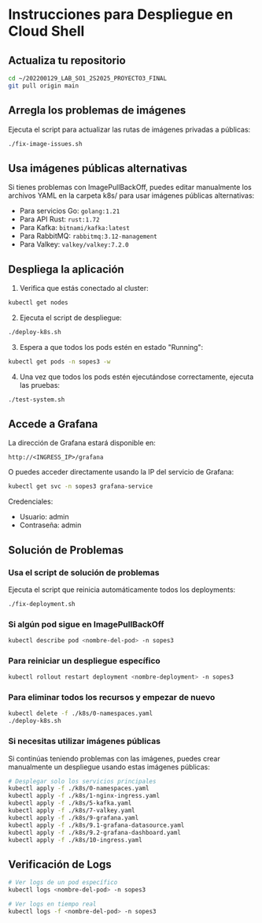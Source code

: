 # Instrucciones para Despliegue en Cloud Shell

## Actualiza tu repositorio
```bash
cd ~/202200129_LAB_SO1_2S2025_PROYECTO3_FINAL
git pull origin main
```

## Arregla los problemas de imágenes
Ejecuta el script para actualizar las rutas de imágenes privadas a públicas:
```bash
./fix-image-issues.sh
```

## Usa imágenes públicas alternativas
Si tienes problemas con ImagePullBackOff, puedes editar manualmente los archivos YAML en la carpeta k8s/ para usar imágenes públicas alternativas:

- Para servicios Go: `golang:1.21` 
- Para API Rust: `rust:1.72`
- Para Kafka: `bitnami/kafka:latest`
- Para RabbitMQ: `rabbitmq:3.12-management`
- Para Valkey: `valkey/valkey:7.2.0`

## Despliega la aplicación
1. Verifica que estás conectado al cluster:
```bash
kubectl get nodes
```

2. Ejecuta el script de despliegue:
```bash
./deploy-k8s.sh
```

3. Espera a que todos los pods estén en estado "Running":
```bash
kubectl get pods -n sopes3 -w
```

4. Una vez que todos los pods estén ejecutándose correctamente, ejecuta las pruebas:
```bash
./test-system.sh
```

## Accede a Grafana
La dirección de Grafana estará disponible en:
```
http://<INGRESS_IP>/grafana
```

O puedes acceder directamente usando la IP del servicio de Grafana:
```bash
kubectl get svc -n sopes3 grafana-service
```

Credenciales:
- Usuario: admin
- Contraseña: admin

## Solución de Problemas

### Usa el script de solución de problemas
Ejecuta el script que reinicia automáticamente todos los deployments:
```bash
./fix-deployment.sh
```

### Si algún pod sigue en ImagePullBackOff
```bash
kubectl describe pod <nombre-del-pod> -n sopes3
```

### Para reiniciar un despliegue específico
```bash
kubectl rollout restart deployment <nombre-deployment> -n sopes3
```

### Para eliminar todos los recursos y empezar de nuevo
```bash
kubectl delete -f ./k8s/0-namespaces.yaml
./deploy-k8s.sh
```

### Si necesitas utilizar imágenes públicas
Si continúas teniendo problemas con las imágenes, puedes crear manualmente un despliegue usando estas imágenes públicas:

```bash
# Desplegar solo los servicios principales
kubectl apply -f ./k8s/0-namespaces.yaml
kubectl apply -f ./k8s/1-nginx-ingress.yaml
kubectl apply -f ./k8s/5-kafka.yaml
kubectl apply -f ./k8s/7-valkey.yaml
kubectl apply -f ./k8s/9-grafana.yaml
kubectl apply -f ./k8s/9.1-grafana-datasource.yaml
kubectl apply -f ./k8s/9.2-grafana-dashboard.yaml
kubectl apply -f ./k8s/10-ingress.yaml
```

## Verificación de Logs
```bash
# Ver logs de un pod específico
kubectl logs <nombre-del-pod> -n sopes3

# Ver logs en tiempo real
kubectl logs -f <nombre-del-pod> -n sopes3
```